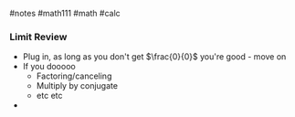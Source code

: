 #notes #math111 #math #calc

### Limit Review
- Plug in, as long as you don't get $\frac{0}{0}$ you're good - move on
- If you dooooo
	- Factoring/canceling
	- Multiply by conjugate
	- etc etc
- 

